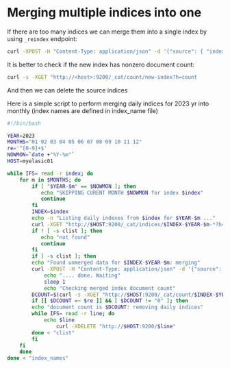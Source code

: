 # Merging multiple indices into one

If there are too many indices we can merge them into a single index by using ```_reindex``` endpoint:
```sh
curl -XPOST -H "Content-Type: application/json" -d '{"source": { "index" : "some-index-pattern-*"}, "dest" : {"index" : "new-index"}}' "http://<host>:9200/_reindex"
```

It is better to check if the new index has nonzero document count:
```sh
curl -s -XGET "http://<host>:9200/_cat/count/new-index?h=count
```

And then we can delete the source indices

Here is a simple script to perform merging daily indices for 2023 yr into monthly (index names are defined in index_name file)
```sh
#!/bin/bash

YEAR=2023
MONTHS="01 02 03 04 05 06 07 08 09 10 11 12"
re='^[0-9]+$'
NOWMON=`date +"%Y-%m"`
HOST=myelasic01

while IFS= read -r index; do
    for m in $MONTHS; do
        if [ "$YEAR-$m" == $NOWMON ]; then
           echo "SKIPPING CURENT MONTH $NOWMON for index $index"
           continue
        fi
        INDEX=$index
        echo -n "Listing daily indexes from $index for $YEAR-$m ..."
	    curl -XGET "http://$HOST:9200/_cat/indices/$INDEX-$YEAR-$m-*?h=index" > clist 2>1
        if ! [ -s clist ]; then
           echo "not found"
           continue
        fi
        if [ -s clist ]; then
	    echo "Found unmerged data for $INDEX-$YEAR-$m: merging"
	    curl -XPOST -H "Content-Type: application/json" -d '{"source": { "index" : "$INDEX-$YEAR-$m-*"}, "dest" : {"index":"$INDEX-$YEAR-$m"}}' "http://$HOST:9200/_reindex"
            echo ".... done. Waiting"
            sleep 1
            echo "Checking merged index document count"
	    DCOUNT=$(curl -s -XGET "http://$HOST:9200/_cat/count/$INDEX-$YEAR-$m?h=count")
	    if [[ $DCOUNT =~ $re ]] && [ $DCOUNT != "0" ]; then
		echo "document count is $DCOUNT: removing daily indices"
		while IFS= read -r line; do
		    echo $line
	    	    curl -XDELETE "http://$HOST:9200/$line"
		done < "clist"
	    fi
	fi
    done
done < "index_names"
```
